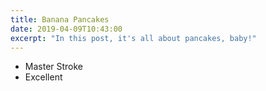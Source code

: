 ```yaml
---
title: Banana Pancakes
date: 2019-04-09T10:43:00
excerpt: "In this post, it's all about pancakes, baby!"
---
```


* Master Stroke
* Excellent